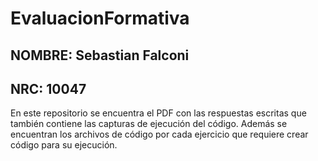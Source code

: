 # EvaluacionFormativa
## NOMBRE: Sebastian Falconi
## NRC: 10047

En este repositorio se encuentra el PDF con las respuestas escritas que también contiene las capturas de ejecución del código. Además se encuentran los archivos de código por cada ejercicio que requiere crear código para su ejecución.
